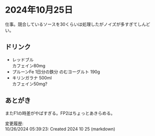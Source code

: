 # 2024年10月25日

仕事。競合しているソースを30くらいは処理したがノイズが多すぎてしんどい。

## ドリンク

- レッドブル  
カフェイン80mg
- プルーンFe 1日分の鉄分 のむヨーグルト 190g
- キリンガラナ 500ml  
カフェイン50mg?

## あとがき

またF1の時差がやばすぎる。FP2はちょっとあきらめる。

変更履歴:  
10/26/2024 05:39:23: Created 2024 10 25 (markdown)  

